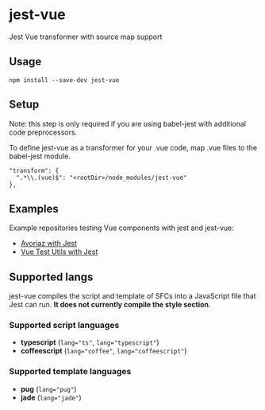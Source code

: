 # jest-vue

Jest Vue transformer with source map support

## Usage

```
npm install --save-dev jest-vue
```

## Setup

Note: this step is only required if you are using babel-jest with additional code preprocessors.

To define jest-vue as a transformer for your .vue code, map .vue files to the babel-jest module.

```
"transform": {
  ".*\\.(vue)$": "<rootDir>/node_modules/jest-vue"
},
```

## Examples

Example repositories testing Vue components with jest and jest-vue:

- [Avoriaz with Jest](https://github.com/eddyerburgh/avoriaz-jest-example)
- [Vue Test Utils with Jest](https://github.com/eddyerburgh/vue-test-utils-jest-example)

## Supported langs

jest-vue compiles the script and template of SFCs into a JavaScript file that Jest can run. **It does not currently compile the style section**.

### Supported script languages

- **typescript** (`lang="ts"`, `lang="typescript"`)
- **coffeescript** (`lang="coffee"`, `lang="coffeescript"`)

### Supported template languages

- **pug** (`lang="pug"`)
- **jade** (`lang="jade"`)
